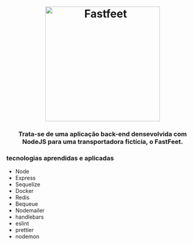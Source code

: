 <h1 align="center">
  <img alt="Fastfeet" title="Fastfeet" src="https://raw.githubusercontent.com/Rocketseat/bootcamp-gostack-desafio-02/master/.github/logo.png" width="300px" />
</h1>

<h3 align="center">
  Trata-se de uma aplicação back-end densevolvida com NodeJS para uma transportadora fictícia, o FastFeet.
</h3>

### tecnologias aprendidas e aplicadas

- Node
- Express
- Sequelize
- Docker
- Redis
- Bequeue
- Nodemailer
- handlebars
- eslint
- prettier
- nodemon
